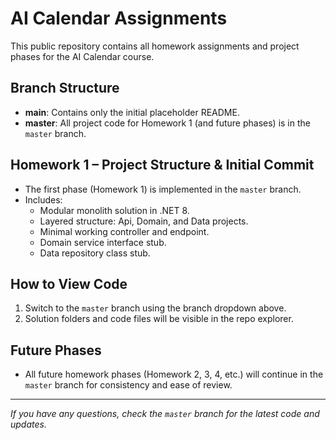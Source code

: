 # AI Calendar Assignments

This public repository contains all homework assignments and project phases for the AI Calendar course.

## Branch Structure

- **main**: Contains only the initial placeholder README.
- **master**: All project code for Homework 1 (and future phases) is in the `master` branch.

## Homework 1 – Project Structure & Initial Commit

- The first phase (Homework 1) is implemented in the `master` branch.
- Includes:
  - Modular monolith solution in .NET 8.
  - Layered structure: Api, Domain, and Data projects.
  - Minimal working controller and endpoint.
  - Domain service interface stub.
  - Data repository class stub.

## How to View Code

1. Switch to the `master` branch using the branch dropdown above.
2. Solution folders and code files will be visible in the repo explorer.

## Future Phases

- All future homework phases (Homework 2, 3, 4, etc.) will continue in the `master` branch for consistency and ease of review.

---

*If you have any questions, check the `master` branch for the latest code and updates.*

